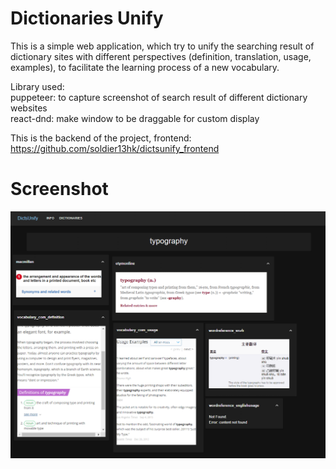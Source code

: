 # Dictionaries Unify
This is a simple web application, which try to unify the searching
              result of dictionary sites with different perspectives
              (definition, translation, usage, examples), to facilitate the
              learning process of a new vocabulary.
              
Library used:<br />
puppeteer: to capture screenshot of search result of different dictionary websites<br />
react-dnd: make window to be draggable for custom display<br />

This is the backend of the project, frontend: https://github.com/soldier13hk/dictsunify_frontend

# Screenshot
![Alt text](/screenshots/all_typography.png?raw=true "Sceenshot")
